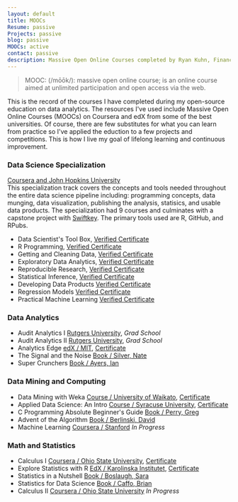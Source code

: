 ```yaml
---
layout: default
title: MOOCs
Resume: passive
Projects: passive
blog: passive
MOOCs: active
contact: passive
description: Massive Open Online Courses completed by Ryan Kuhn, Finance Professional.
---
```

<head>
<meta http-equiv="content-type" content="text/html;charset=utf-8" />

</head>

> MOOC: (/m&#333;&#333;k/): massive open online course; is an online course aimed at unlimited participation and open access via the web.

This is the record of the courses I have completed during my open-source education on data analytics. The resources I've used include Massive Open Online Courses (MOOCs) on Coursera and edX from some of the best universities. Of course, there are few substitutes for what you can learn from practice so I've applied the eduction to a few projects and competitions. This is how I live my goal of lifelong learning and continuous improvement.  

### Data Science Specialization  
[Coursera and John Hopkins University](https://www.coursera.org/specialization/jhudatascience/1?utm_medium=listingPage)  
This specialization track covers the concepts and tools needed throughout the entire data science pipeline including: programming concepts, data munging, data visualization, publishing the analysis, statisics, and usable data products. The specialization had 9 courses and culminates with a capstone project with [Swiftkey](http://swiftkey.com/en/). The primary tools used are R, GitHub, and RPubs.

- Data Scientist's Tool Box, <a href="../certs/1 Data Scientist Toolbox.pdf" target="_blank">Verified Certificate</a>
- R Programming, <a href="../certs/2 R Programming.pdf" target="_blank">Verified Certificate</a>
- Getting and Cleaning Data, <a href="../certs/3 Get and Cleaning Data.pdf" target="_blank">Verified Certificate</a>
- Exploratory Data Analytics, <a href="../certs/4 Exploratory Data Analysis.pdf" target="_blank">Verified Certificate</a>
- Reproducible Research, <a href="../certs/5 Reproducible Research.pdf" target="_blank">Verified Certificate</a>
- Statistical Inference, <a href="../certs/6 Statistical Inference.pdf" target="_blank">Verified Certificate</a>
- Developing Data Products <a href="../certs/9 Developing Data Products.pdf" target="_blank">Verified Certificate</a>
- Regression Models <a href="../certs/7 Regression Models.pdf" target="_blank">Verified Certificate</a>
- Practical Machine Learning <a href="../certs/8 Practical Machine Learning.pdf" target ="_blank">Verified Certificate</a>


### Data Analytics
- Audit Analytics I  [Rutgers University](http://www.business.rutgers.edu/finmaccy/curriculum#22:010:688), *Grad School*
- Audit Analytics II [Rutgers University](http://www.business.rutgers.edu/finmaccy/curriculum#22:010:690), *Grad School*
- Analytics Edge [edX / MIT](https://www.edx.org/course/analytics-edge-mitx-15-071x-0), <a href="../certs/a Analytics Edge.pdf" target="_blank">Certificate</a>
- The Signal and the Noise [Book / Silver, Nate](http://books.google.com/books/about/The_Signal_and_the_Noise.html?id=udSFU9G49AcC)
- Super Crunchers [Book / Ayers, Ian](http://www.amazon.com/exec/obidos/ASIN/0553805401/shelfari-20)

### Data Mining and Computing
- Data Mining with Weka [Course / University of Waikato](https://weka.waikato.ac.nz/dataminingwithweka/preview),  <a href="../certs/d Data Mining with Weka.pdf" target="_blank">Certificate</a>
- Applied Data Science: An Intro [Course / Syracuse University](https://ischool.syr.edu/future/cas/applieddatasciencemooc.aspx), <a href="../certs/b Applied Data Science.pdf" target="_blank">Certificate</a>
- C Programming Absolute Beginner's Guide [Book / Perry, Greg](http://www.amazon.com/Programming-Absolute-Beginners-Guide-Edition/dp/0789751984) 
- Advent of the Algorithm [Book / Berlinski, David](http://books.google.com/books/about/The_Advent_of_the_Algorithm.html?id=gCswb92k74QC)
- Machine Learning [Coursera / Stanford](https://www.coursera.org/learn/machine-learning/home/welcome) *In Progress*

### Math and Statistics
- Calculus I [Coursera / Ohio State University](https://www.coursera.org/learn/calculus1), <a href="../certs/c Calculus I.pdf" target="_blank">Certificate</a>
- Explore Statistics with R [EdX / Karolinska Institutet](https://www.edx.org/course/explore-statistics-r-kix-kiexplorx-0),  <a href="../certs/e Explore Statistics with R.pdf" target="_blank">Certificate</a>
- Statistics in a Nutshell [Book / Boslaugh, Sara](http://books.google.com/books/about/Statistics_in_a_Nutshell.html?id=HZpoDjtKT0IC)
- Statistics for Data Science [Book / Caffo, Brian](https://leanpub.com/LittleInferenceBook)
- Calculus II [Coursera / Ohio State University](https://www.coursera.org/learn/advanced-calculus/outline) *In Progress*
